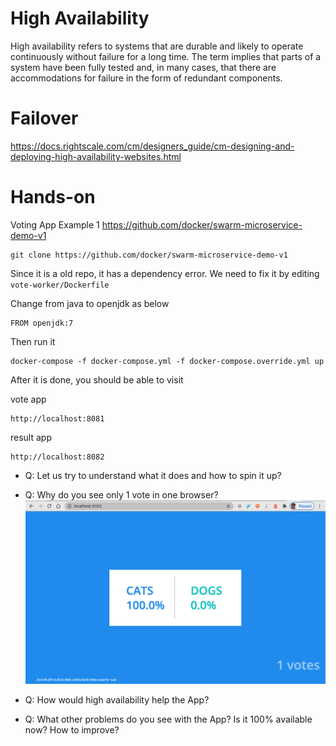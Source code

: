 # High Availability
High availability refers to systems that are durable and likely to operate continuously without failure for a long time. The term implies that parts of a system have been fully tested and, in many cases, that there are accommodations for failure in the form of redundant components.

# Failover
https://docs.rightscale.com/cm/designers_guide/cm-designing-and-deploying-high-availability-websites.html


# Hands-on
Voting App Example 1
https://github.com/docker/swarm-microservice-demo-v1

```
git clone https://github.com/docker/swarm-microservice-demo-v1
```

Since it is a old repo, it has a dependency error. We need to fix it by editing `vote-worker/Dockerfile`

Change from java to openjdk as below
```
FROM openjdk:7
```

Then run it

```
docker-compose -f docker-compose.yml -f docker-compose.override.yml up
```

After it is done, you should be able to visit 

vote app
```
http://localhost:8081
```

result app
```
http://localhost:8082
```

- Q: Let us try to understand what it does and how to spin it up?

- Q: Why do you see only 1 vote in one browser?
![Alt text](../images/one-vote.png?raw=true)

- Q: How would high availability help the App?

- Q: What other problems do you see with the App? Is it 100% available now? How to improve?

